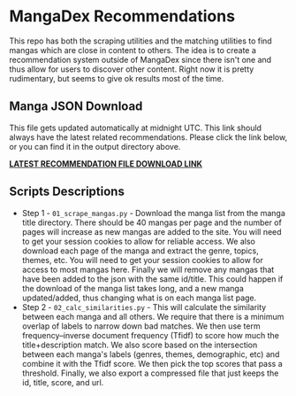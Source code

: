 # MangaDex Recommendations

This repo has both the scraping utilities and the matching utilities to find mangas which are close in content to others. The idea is to create a recommendation system outside of MangaDex since there isn't one and thus allow for users to discover other content. Right now it is pretty rudimentary, but seems to give ok results most of the time.


## Manga JSON Download

This file gets updated automatically at midnight UTC.
This link should always have the latest related recommendations.
Please click the link below, or you can find it in the output directory above.

[**LATEST RECOMMENDATION FILE DOWNLOAD LINK**](https://raw.githubusercontent.com/goldbattle/MangadexRecomendations/master/output/mangas_compressed.json)




## Scripts Descriptions

* Step 1 - `01_scrape_mangas.py` - Download the manga list from the manga title directory. There should be 40 mangas per page and the number of pages will increase as new mangas are added to the site. You will need to get your session cookies to allow for reliable access. We also download each page of the manga and extract the genre, topics, themes, etc. You will need to get your session cookies to allow for access to most mangas here. Finally we will remove any mangas that have been added to the json with the same id/title. This could happen if the download of the manga list takes long, and a new manga updated/added, thus changing what is on each manga list page.
* Step 2 - `02_calc_similarities.py` - This will calculate the similarity between each manga and all others. We require that there is a minimum overlap of labels to narrow down bad matches. We then use term frequency–inverse document frequency (Tfidf) to score how much the title+description match. We also score based on the intersection between each manga's labels (genres, themes, demographic, etc) and combine it with the Tfidf score. We then pick the top scores that pass a threshold. Finally, we also export a compressed file that just keeps the id, title, score, and url.





